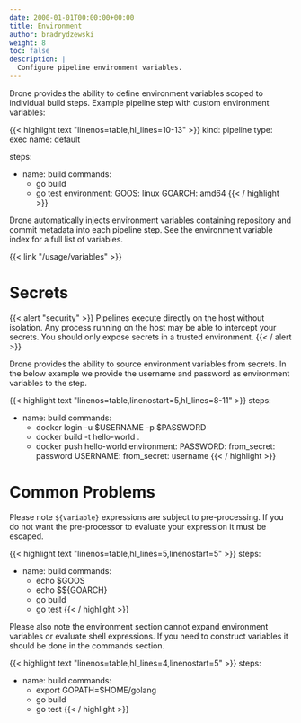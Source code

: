 ```yaml
---
date: 2000-01-01T00:00:00+00:00
title: Environment
author: bradrydzewski
weight: 8
toc: false
description: |
  Configure pipeline environment variables.
---
```


Drone provides the ability to define environment variables scoped to individual build steps. Example pipeline step with custom environment variables:

{{< highlight text "linenos=table,hl_lines=10-13" >}}
kind: pipeline
type: exec
name: default

steps:
- name: build
  commands:
  - go build
  - go test
  environment:
    GOOS: linux
    GOARCH: amd64
{{< / highlight >}}

Drone automatically injects environment variables containing repository and commit metadata into each pipeline step. See the environment variable index for a full list of variables.

{{< link "/usage/variables" >}}

# Secrets

{{< alert "security" >}}
Pipelines execute directly on the host without isolation. Any process running on the host may be able to intercept your secrets. You should only expose secrets in a trusted environment.
{{< / alert >}}

Drone provides the ability to source environment variables from secrets. In the below example we provide the username and password as environment variables to the step.

{{< highlight text "linenos=table,linenostart=5,hl_lines=8-11" >}}
steps:
- name: build
  commands:
  - docker login -u $USERNAME -p $PASSWORD
  - docker build -t hello-world .
  - docker push hello-world
  environment:
    PASSWORD:
      from_secret: password
    USERNAME:
      from_secret: username
{{< / highlight >}}

# Common Problems

Please note `${variable}` expressions are subject to pre-processing. If you do not want the pre-processor to evaluate your expression it must be escaped.

{{< highlight text "linenos=table,hl_lines=5,linenostart=5" >}}
steps:
- name: build
  commands:
  - echo $GOOS
  - echo $${GOARCH}
  - go build
  - go test
{{< / highlight >}}

Please also note the environment section cannot expand environment variables or evaluate shell expressions. If you need to construct variables it should be done in the commands section.

{{< highlight text "linenos=table,hl_lines=4,linenostart=5" >}}
steps:
- name: build
  commands:
  - export GOPATH=$HOME/golang
  - go build
  - go test
{{< / highlight >}}
